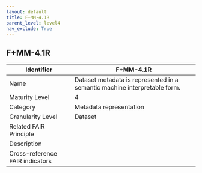 ```yaml
---
layout: default
title: F+MM-4.1R
parent_level: level4
nav_exclude: True
---
```


## F+MM-4.1R

| Identifier | F+MM-4.1R |
| --------- | -----------|
| Name | Dataset metadata is represented in a semantic machine interpretable form. |
| Maturity Level | 4 |
| Category | Metadata representation |
| Granularity Level | Dataset |
| Related FAIR Principle | |
| Description | |
| Cross-reference FAIR indicators | |
